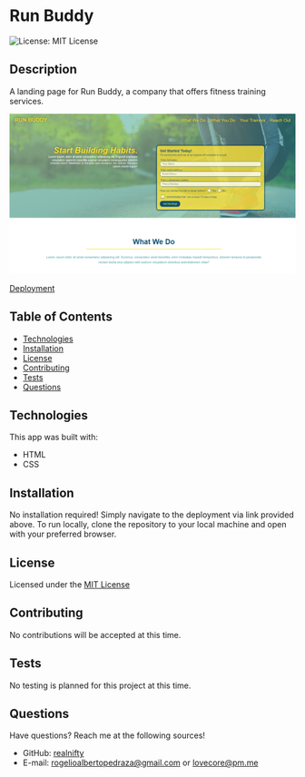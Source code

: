 # Run Buddy

![License: MIT License](https://img.shields.io/badge/license-MIT-orange)
  
## Description

A landing page for Run Buddy, a company that offers fitness training services.

![webpage screenshot](./assets/images/app_ss.png)

[Deployment](https://realnifty.github.io/run-buddy/)

## Table of Contents

- [Technologies](#technologies)
- [Installation](#installation)
- [License](#license)
- [Contributing](#contributing)
- [Tests](#tests)
- [Questions](#questions)

## Technologies

This app was built with:
- HTML
- CSS

## Installation

No installation required! Simply navigate to the deployment via link provided above. To run locally, clone the repository to your local machine and open with your preferred browser.

## License
    
Licensed under the [MIT License](https://spdx.org/licenses/MIT.html)

## Contributing

No contributions will be accepted at this time.

## Tests

No testing is planned for this project at this time.

## Questions

Have questions? Reach me at the following sources!

* GitHub: [realnifty](https://github.com/realnifty)
* E-mail: rogelioalbertopedraza@gmail.com or lovecore@pm.me

